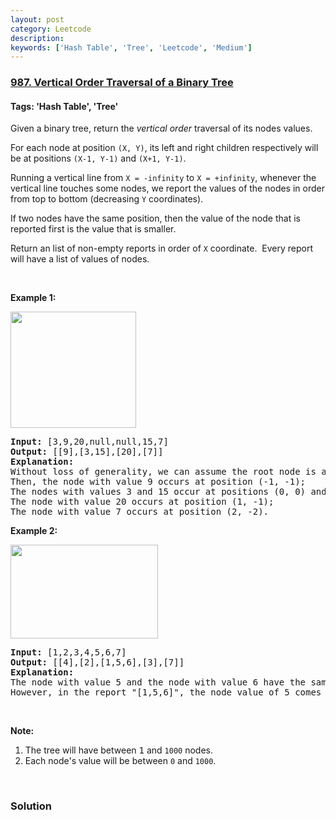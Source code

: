 ```yaml
---
layout: post
category: Leetcode
description: 
keywords: ['Hash Table', 'Tree', 'Leetcode', 'Medium']
---
```

### [987. Vertical Order Traversal of a Binary Tree](https://leetcode.com/problems/vertical-order-traversal-of-a-binary-tree)

#### Tags: 'Hash Table', 'Tree'

<div class="content__u3I1 question-content__JfgR"><div><p>Given a binary tree, return the <em>vertical order</em> traversal of its nodes values.</p>
<p>For each node at position <code>(X, Y)</code>, its left and right children respectively will be at positions <code>(X-1, Y-1)</code> and <code>(X+1, Y-1)</code>.</p>
<p>Running a vertical line from <code>X = -infinity</code> to <code>X = +infinity</code>, whenever the vertical line touches some nodes, we report the values of the nodes in order from top to bottom (decreasing <code>Y</code> coordinates).</p>
<p>If two nodes have the same position, then the value of the node that is reported first is the value that is smaller.</p>
<p>Return an list of non-empty reports in order of <code>X</code> coordinate.  Every report will have a list of values of nodes.</p>
<p> </p>
<p><strong>Example 1:</strong></p>
<p><img alt="" src="https://assets.leetcode.com/uploads/2019/01/31/1236_example_1.PNG" style="width: 201px; height: 186px;"/></p>
<div>
<pre><strong>Input: </strong><span id="example-input-1-1">[3,9,20,null,null,15,7]</span>
<strong>Output: </strong><span id="example-output-1">[[9],[3,15],[20],[7]]</span>
<strong>Explanation: </strong>
Without loss of generality, we can assume the root node is at position (0, 0):
Then, the node with value 9 occurs at position (-1, -1);
The nodes with values 3 and 15 occur at positions (0, 0) and (0, -2);
The node with value 20 occurs at position (1, -1);
The node with value 7 occurs at position (2, -2).
</pre>
<div>
<p><strong>Example 2:</strong></p>
<p><strong><img alt="" src="https://assets.leetcode.com/uploads/2019/01/31/tree2.png" style="width: 236px; height: 150px;"/></strong></p>
<pre><strong>Input: </strong><span id="example-input-2-1">[1,2,3,4,5,6,7]</span>
<strong>Output: </strong><span id="example-output-2">[[4],[2],[1,5,6],[3],[7]]</span>
<strong>Explanation: </strong>
The node with value 5 and the node with value 6 have the same position according to the given scheme.
However, in the report "[1,5,6]", the node value of 5 comes first since 5 is smaller than 6.
</pre>
<p> </p>
</div>
<p><strong>Note:</strong></p>
<ol>
<li>The tree will have between <font face="monospace">1</font> and <code>1000</code> nodes.</li>
<li>Each node's value will be between <code>0</code> and <code>1000</code>.</li>
</ol>
</div>
<div>
<div> </div>
</div>
</div></div>

### Solution
